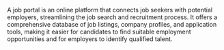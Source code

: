 
A job portal is an online platform that connects job seekers with potential employers, streamlining the job search and recruitment process. It offers a comprehensive database of job listings,
company profiles, and application tools, making it easier for candidates to find suitable employment opportunities and for employers to identify qualified talent.

